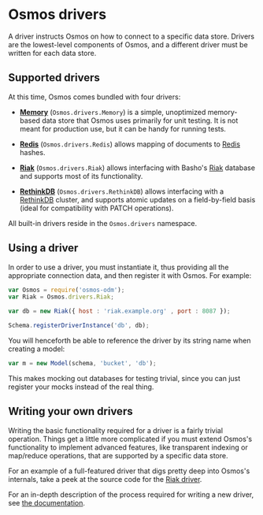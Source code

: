 # Osmos drivers

A driver instructs Osmos on how to connect to a specific data store. Drivers are the lowest-level components of Osmos, and a different driver must be written for each data store.

## Supported drivers

At this time, Osmos comes bundled with four drivers:

- **[Memory](https://github.com/mtabini/osmos/blob/master/lib/drivers/memory.js)** (`Osmos.drivers.Memory`) is a simple, unoptimized memory-based data store that Osmos uses primarily for unit testing. It is not meant for production use, but it can be handy for running tests.

- **[Redis](https://github.com/mtabini/osmos/blob/master/docs/drivers/redis.md)** (`Osmos.drivers.Redis`) allows mapping of documents to [Redis](http://redis.io) hashes.

- **[Riak](https://github.com/mtabini/osmos/blob/master/docs/drivers/riak.md)** (`Osmos.drivers.Riak`) allows interfacing with Basho's [Riak](http://basho.com/riak/) database and supports most of its functionality.

- **[RethinkDB](https://github.com/mtabini/osmos/blob/master/docs/drivers/rethinkdb.md)** (`Osmos.drivers.RethinkDB`) allows interfacing with a [RethinkDB](http://www.rethinkdb.com) cluster, and supports atomic updates on a field-by-field basis (ideal for compatibility with PATCH operations).

All built-in drivers reside in the `Osmos.drivers` namespace.

## Using a driver

In order to use a driver, you must instantiate it, thus providing all the appropriate connection data, and then register it with Osmos. For example:

```javascript
var Osmos = require('osmos-odm');
var Riak = Osmos.drivers.Riak;

var db = new Riak({ host : 'riak.example.org' , port : 8087 });

Schema.registerDriverInstance('db', db);
```

You will henceforth be able to reference the driver by its string name when creating a model:

```javascript
var m = new Model(schema, 'bucket', 'db');
```

This makes mocking out databases for testing trivial, since you can just register your mocks instead of the real thing.

## Writing your own drivers

Writing the basic functionality required for a driver is a fairly trivial operation. Things get a little more complicated if you must extend Osmos's functionality to implement advanced features, like transparent indexing or map/reduce operations, that are supported by a specific data store.

For an example of a full-featured driver that digs pretty deep into Osmos's internals, take a peek at the source code for the [Riak driver](https://github.com/mtabini/osmos/tree/master/lib/drivers/riak).

For an in-depth description of the process required for writing a new driver, see [the documentation](https://github.com/mtabini/osmos/blob/master/docs/drivers/drivers.md).

